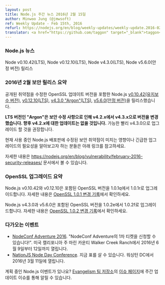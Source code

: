 ```yaml
---
layout: post
title: Node.js 주간 뉴스 2016년 2월 15일
author: Minwoo Jung (@jmwsoft)
ref: Weekly Update - Feb 15th, 2016
refurl: https://nodejs.org/en/blog/weekly-updates/weekly-update.2016-02-15/
translator: <a href="https://github.com/taggon" target="_blank">taggon</a>
---
```


<!--
### Node.js News
Node v0.10.42 (LTS), Node v0.12.10 (LTS), Node v4.3.0 (LTS) and Node v5.6.0 (Stable) are released.
-->

### Node.js 뉴스
Node v0.10.42(LTS), Node v0.12.10(LTS), Node v4.3.0(LTS), Node v5.6.0(안정 버전) 릴리스

<!--
### February 2016 Security Release Summary
We had released Node.js [v0.10.42 (Maintenance)](/en/blog/release/v0.10.42/), [v0.12.10 (LTS)](/en/blog/release/v0.12.10/), [v4.3.0 "Argon" (LTS)](/en/blog/release/v4.3.0/) and [v5.6.0 (Stable)](/en/blog/release/v5.6.0/) with fixes for the announced vulnerabilities and updates to OpenSSL.

**Please note that our LTS "Argon" release line has moved from v4.2.x to v4.3.x due to the security fixes enclosed. There will be no further updates to v4.2.x.** Users are advised to upgrade to v4.3.0 as soon as possible.

For the purpose of understanding the impact that the fixed vulnerabilities
have on your Node.js deployment and the urgency of the upgrades for your
circumstances we are providing details below.

See https://nodejs.org/en/blog/vulnerability/february-2016-security-releases/ for more information.
-->

### 2016년 2월 보안 릴리스 요약
공개된 취약점을 수정한 OpenSSL 업데이트 버전을 포함한 Node.js [v0.10.42(유지보수 버전)](/en/blog/release/v0.10.42/), [v0.12.10(LTS)](/en/blog/release/v0.12.10/), [v4.3.0 "Argon"(LTS)](/en/blog/release/v4.3.0/), [v5.6.0(안정 버전)](/en/blog/release/v5.6.0/)을 릴리스했습니다.

**LTS 버전인 "Argon"은 보안 수정 사항으로 인해 v4.2.x에서 v4.3.x으로 버전을 변경했습니다. 향후 v4.2.x에 대한 업데이트는 없을 것입니다.** 가능한 빨리 v4.3.0으로 업그레이드 할 것을 권장합니다.

현재 사용 중인 Node.js 배포판에 수정된 보안 취약점이 미치는 영향이나 긴급한 업그레이드의 필요성을 알아보고자 하는 분들은 아래 링크를 참고하세요.

자세한 내용은 https://nodejs.org/en/blog/vulnerability/february-2016-security-releases/ 문서에서 볼 수 있습니다.

<!--
### OpenSSL upgrade summary

Node.js v0.10.42 and v0.12.10 upgrade the bundled version of OpenSSL from 1.0.1q to 1.0.1r. Full details can be found in the [OpenSSL 1.0.1 changelog](https://www.openssl.org/news/cl101.txt).

Node.js v4.3.0 and v5.6.0 upgrade the bundled version of OpenSSL from 1.0.2e to 1.0.2f. Full details can be found in the [OpenSSL 1.0.2 changelog](https://www.openssl.org/news/cl102.txt).
-->

### OpenSSL 업그레이드 요약

Node.js v0.10.42와 v0.12.10은 포함된 OpenSSL 버전을 1.0.1q에서 1.0.1r로 업그레이드합니다. 자세한 내용은 [OpenSSL 1.0.1 변경 기록](https://www.openssl.org/news/cl101.txt)에서 확인하세요.

Node.js v4.3.0과 v5.6.0은 포함된 OpenSSL 버전을 1.0.2e에서 1.0.2f로 업그레이드합니다. 자세한 내용은 [OpenSSL 1.0.2 변경 기록](https://www.openssl.org/news/cl102.txt)에서 확인하세요.

<!--
### Upcoming Events

* [NodeConf Adventure 2016](https://ti.to/nodeconf/adventure-2016), "First batch of NodeConf Adventure tickets are up!", June 9th–12th, 2016 - Walker Creek Ranch, Marin, CA, USA
* [NationJS Node Day Conference](http://nationjs.com/), TICKETS ARE AVAILABLE NOW, March 11, 2016 - Washington, DC

Have an event about Node.js coming up? You can put your events here through the [Evangelism team repo](https://github.com/nodejs/evangelism) and announce it in the [Issues page](https://github.com/nodejs/evangelism/issues/191), specifically the Weekly Updates issue.
-->

### 다가오는 이벤트

* [NodeConf Adventure 2016](https://ti.to/nodeconf/adventure-2016). "NodeConf Adventure의 1차 티켓을 신청할 수 있습니다!". 미국 캘리포니아 주 마린 카운티 Walker Creek Ranch에서 2016년 6월 9일부터 12일까지 열립니다.
* [NationJS Node Day Conference](http://nationjs.com/). 지금 표를 살 수 있습니다. 워싱턴 DC에서 2016년 3월 11일에 열립니다.

계획 중인 Node.js 이벤트가 있나요? [Evangelism 팀 저장소](https://github.com/nodejs/evangelism)의
[이슈 페이지](https://github.com/nodejs/evangelism/issues/191)에 주간 업데이트 이슈를 통해 알릴 수 있습니다.
